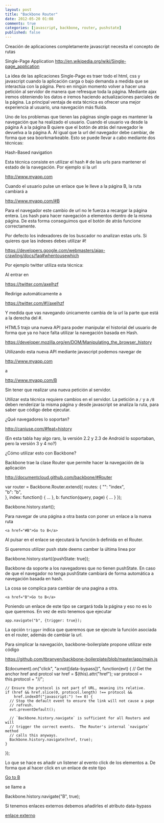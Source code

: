 ```yaml
---
layout: post
title: "Backbone Router"
date: 2012-05-20 01:08
comments: true
categories: [javascript, backbone, router, pushstate]
published: false
---
```


Creación de aplicaciones completamente javascript necesita el concepto de rutas

Single-Page Application
http://en.wikipedia.org/wiki/Single-page_application

La idea de las aplicaciones Single-Page es traer todo el html, css y javascript cuando la aplicación carga o bajo demanda a medida que se interactúa con la página. Pero en ningún momento volver a hacer una petición al servidor de manera que refresque toda la página. Mediante ajax iremos obteniendo los datos e iremos haciendo actualizaciones parciales de la página. La principal ventaja de esta técnica es ofrecer una mejor experiencia al usuario, una navegación más fluida.

Uno de los problemas que tienen las páginas single-page es mantener la navegación que ha realizado el usuario. Cuando el usuario va desde la página A a la página B quiere que el botón de atrás del navegador le devuelva a la página A. Al igual que la url del navegador debe cambiar, de forma que sea boorkmarkeable. Esto se puede llevar a cabo mediante dos técnicas:

Hash-Based navigation

Esta técnica consiste en utilizar el hash # de las urls para mantener el estado de la navegación. Por ejemplo si la url

http://www.myapp.com

Cuando el usuario pulse un enlace que le lleve a la página B, la ruta cambiará a

http://www.myapp.com/#B

Para el navegador este cambio de url no le fuerza a recargar la página entera. Los hash para hacer navegación a elementos dentro de la misma página. De esta forma conseguimos que el botón de atrás funcione correctamente.

Por defecto los indexadores de los buscador no analizan estas urls. Si quieres que las indexes debes utilizar #!

https://developers.google.com/webmasters/ajax-crawling/docs/faq#whentousewhich

Por ejemplo twitter utiliza esta técnica:

Al entrar en 

https://twitter.com/axelhzf

Redirige automáticamente a

https://twitter.com/#!/axelhzf

Y medida que vas navegando únicamente cambia de la url la parte que está a la derecha del #.



HTML5 trajo una nueva API para poder manipular el historial del usuario de forma que ya no hace falta utilizar la navegación basada en Hash.

https://developer.mozilla.org/en/DOM/Manipulating_the_browser_history

Utilizando esta nueva API mediante javascript podemos navegar de

http://www.myapp.com

a

http://www.myapp.com/B

Sin tener que realizar una nueva petición al servidor.

Utilizar esta técnica requiere cambios en el servidor. La petición a `/` y a `/B` deben renderizar la misma página y desde javascript se analiza la ruta, para saber que código debe ejecutar.

¿Qué navegadores lo soportan?

http://caniuse.com/#feat=history

(En esta tabla hay algo raro, la versión 2.2 y 2.3 de Android lo soportaban, pero la versión 3 y 4 no?)


¿Cómo utilizar esto con Backbone?

Backbone trae la clase Router que permite hacer la navegación de la aplicación

http://documentcloud.github.com/backbone/#Router

var router = Backbone.Router.extend({
  routes: {
    "":         "index",    
    "b":        "b",  
  },
  index: function() {
    ...
  },
  b: function(query, page) {
    ...
  }
});

Backbone.history.start();


Para navegar de una página a otra basta con poner un enlace a la nueva ruta

	<a href="#B">Go to B</a>

Al pulsar en el enlace se ejecutará la función b definida en el Router. 

Si queremos utilizer push state deems camber la última linea por

Backbone.history.start({pushState: true});

Backbone da soporte a los navegadores que no tienen pushState. En caso de que el navegador no tenga pushState cambiará de forma automática a navegación basada en hash.

La cosa se complica para cambiar de una pagina a otra.

	<a href="B">Go to B</a>
	
Poniendo un enlace de este tipo se cargará toda la página y eso no es lo que queremos. En vez de esto tenemos que ejecutar

	app.navigate("b", {trigger: true});

La opción `trigger` indica que queremos que se ejecute la función asociada en el router, además de cambiar la url.

Para simplicar la navegación, backbone-boilerplate propone utilizar este código

https://github.com/tbranyen/backbone-boilerplate/blob/master/app/main.js

 $(document).on("click", "a:not([data-bypass])", function(evt) {
    // Get the anchor href and protcol
    var href = $(this).attr("href");
    var protocol = this.protocol + "//";

    // Ensure the protocol is not part of URL, meaning its relative.
    if (href && href.slice(0, protocol.length) !== protocol &&
        href.indexOf("javascript:") !== 0) {
      // Stop the default event to ensure the link will not cause a page
      // refresh.
      evt.preventDefault();

      // `Backbone.history.navigate` is sufficient for all Routers and will
      // trigger the correct events.  The Router's internal `navigate` method
      // calls this anyways.
      Backbone.history.navigate(href, true);
    }
  });

Lo que se hace es añadir un listener al evento click de los elementos a. De forma que al hacer click en un enlace de este tipo

<a href="B">Go to B</a> 

se llame a 

Backbone.history.navigate("B", true);

Si tenemos enlaces externos debemos añadirles el atributo data-bypass

<a href="http://enlaceExterno.com" data-bypass="">enlace externo</a>